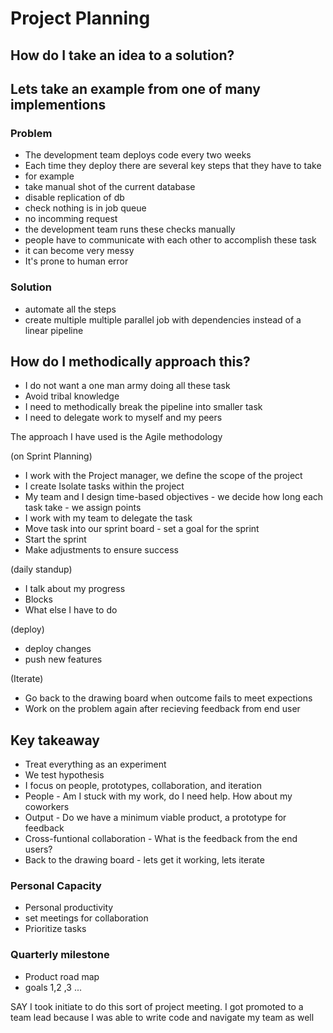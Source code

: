 # Project Planning

## How do I take an idea to a solution?


## Lets take an example from one of many implementions

### Problem
- The development team deploys code every two weeks
- Each time they deploy there are several key steps that they have to take
- for example
- take manual shot of the current database
- disable replication of db
- check nothing is in job queue
- no incomming request
- the development team runs these checks manually
- people have to communicate with each other to accomplish these task
- it can become very messy
- It's prone to human error

### Solution
- automate all the steps
- create multiple multiple parallel job with dependencies instead of a linear pipeline

## How do I methodically approach this? 


- I do not want a one man army doing all these task
- Avoid tribal knowledge
- I need to methodically break the pipeline into smaller task
- I need to delegate work to myself and my peers

The approach I have used is the Agile methodology

(on Sprint Planning)
- I work with the Project manager, we define the scope of the project
- I create Isolate tasks within the project
- My team and I design time-based objectives - we decide how long each task take - we assign points
- I work with my team to delegate the task
- Move task into our sprint board - set a goal for the sprint
- Start the sprint
- Make adjustments to ensure success

(daily standup)
- I talk about my progress
- Blocks
- What else I have to do

(deploy)
- deploy changes
- push new features

(Iterate)
- Go back to the drawing board when outcome fails to meet expections
- Work on the problem again after recieving feedback from end user


## Key takeaway
- Treat everything as an experiment
- We test hypothesis
- I focus on people, prototypes, collaboration, and iteration
- People - Am I stuck with my work, do I need help. How about my coworkers
- Output - Do we have a minimum viable product, a prototype for feedback
- Cross-funtional collaboration - What is the feedback from the end users? 
- Back to the drawing board - lets get it working, lets iterate

### Personal Capacity
- Personal productivity
- set meetings for collaboration
- Prioritize tasks 


### Quarterly milestone
- Product road map 
- goals 1,2 ,3 ...

SAY I took initiate to do this sort of project meeting. I got promoted to a team lead because I was able to write code and navigate my team as well


